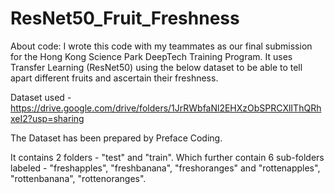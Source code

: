 # ResNet50_Fruit_Freshness

About code:
I wrote this code with my teammates as our final submission for the Hong Kong Science Park DeepTech Training Program. 
It uses Transfer Learning (ResNet50) using the below dataset to be able to tell apart different fruits and ascertain their freshness.


Dataset used - https://drive.google.com/drive/folders/1JrRWbfaNl2EHXzObSPRCXlIThQRhxeI2?usp=sharing

The Dataset has been prepared by Preface Coding.

It contains 2 folders - "test" and "train". Which further contain 6 sub-folders labeled - "freshapples", "freshbanana", "freshoranges" and "rottenapples", "rottenbanana", "rottenoranges".
